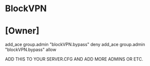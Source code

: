 # BlockVPN

# [Owner]
add_ace group.admin "blockVPN.bypass" deny
add_ace group.admin "blockVPN.bypass" allow


ADD THIS TO YOUR SERVER.CFG AND ADD MORE ADMINS OR ETC.
